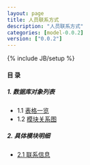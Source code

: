 ```yaml
---
layout: page
title: 人员联系方式 
description: "人员联系方式"
categories: [model-0.0.2]
version: ["0.0.2"]
---
```

{% include JB/setup %}

#### 目 录

##### 1. 数据库对象列表
  * 1.1 [表格一览](tables.html)
  * 1.2 [模块关系图](images.html)

##### 2. 具体模块明细
* [2.1 联系信息](contact.html)
